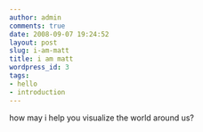 ```yaml
---
author: admin
comments: true
date: 2008-09-07 19:24:52
layout: post
slug: i-am-matt
title: i am matt
wordpress_id: 3
tags:
- hello
- introduction
---
```


how may i help you visualize the world around us?
<!-- more -->
